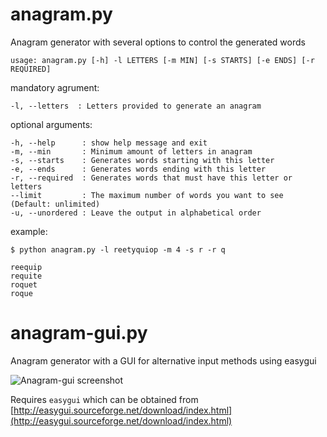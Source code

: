 anagram.py
==========

Anagram generator with several options to control the generated words

`usage: anagram.py [-h] -l LETTERS [-m MIN] [-s STARTS] [-e ENDS] [-r REQUIRED]`

mandatory agrument:

    -l, --letters  : Letters provided to generate an anagram

optional arguments:

    -h, --help      : show help message and exit 
    -m, --min       : Minimum amount of letters in anagram
    -s, --starts    : Generates words starting with this letter
    -e, --ends      : Generates words ending with this letter
    -r, --required  : Generates words that must have this letter or letters
    --limit         : The maximum number of words you want to see (Default: unlimited)
    -u, --unordered : Leave the output in alphabetical order

example:

    $ python anagram.py -l reetyquiop -m 4 -s r -r q
    
    reequip
    requite
    roquet
    roque

anagram-gui.py
==============

Anagram generator with a GUI for alternative input methods using easygui

![Anagram-gui screenshot](https://github.com/ehamiter/anagram/raw/master/anagram-gui.png "Anagram GUI")

Requires `easygui` which can be obtained from [http://easygui.sourceforge.net/download/index.html](http://easygui.sourceforge.net/download/index.html)
